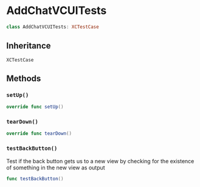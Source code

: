 # AddChatVCUITests

``` swift
class AddChatVCUITests: XCTestCase
```

## Inheritance

`XCTestCase`

## Methods

### `setUp()`

``` swift
override func setUp()
```

### `tearDown()`

``` swift
override func tearDown()
```

### `testBackButton()`

Test if the back button gets us to a new view by checking for the existence of something in the new view as output

``` swift
func testBackButton()
```
